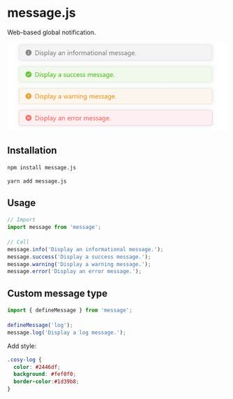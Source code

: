 # message.js

Web-based global notification.

![](vue-message.png)

## Installation

```bash
npm install message.js
```

```bash
yarn add message.js
```

## Usage

```js
// Import
import message from 'message';

// Call
message.info('Display an informational message.');
message.success('Display a success message.');
message.warning('Display a warning message.');
message.error('Display an error message.');
```

## Custom message type

```js
import { defineMessage } from 'message';

defineMessage('log');
message.log('Display a log message.');
```

Add style:

```css
.cosy-log {
  color: #2446df;
  background: #fef0f0;
  border-color:#1d39b8;
}
```
